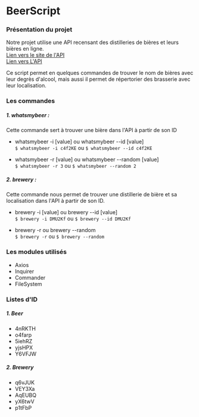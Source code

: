# BeerScript  

### Présentation du projet

Notre projet utilise une API recensant des distilleries de bières et leurs bières en ligne.  
[Lien vers le site de l'API](https://brewerydb.com/)  
[Lien vers L'API](https://sandbox-api.brewerydb.com/v2/?key=0dc57b04be75a141664eb685134e5c7d)  

Ce script permet en quelques commandes de trouver le nom de bières avec leur degrès d'alcool,
mais aussi il permet de répertorier des brasserie avec leur localisation.  

### Les commandes

##### 1. whatsmybeer :  
Cette commande sert à trouver une bière dans l'API à partir de son ID
* whatsmybeer -i [value] ou  whatsmybeer --id [value]  
  `$ whatsmybeer -i c4f2KE` ou 
  `$ whatsmybeer --id c4f2KE `  
  
* whatsmybeer -r [value] ou whatsmybeer --random [value]  
`$ whatsmybeer -r 3` ou `$ whatsmybeer --random 2`  

##### 2. brewery :  
Cette commande nous permet de trouver une distillerie de bière et sa localisation dans l'API à partir de son ID.  

* brewery -i [value] ou brewery --id [value]  
`$ brewery -i DMU2Kf` ou `$ brewery --id DMU2Kf`  

* brewery -r ou brewery --random  
`$ brewery -r` ou `$ brewery --random`

### Les modules utilisés
* Axios
* Inquirer
* Commander
* FileSystem

### Listes d'ID
##### 1. Beer
* 4nRKTH
* o4farp
* 5iehRZ
* yjsHPX
* Y6VFJW


##### 2. Brewery 
* q6vJUK
* VEY3Xa
* AqEUBQ
* yX6twV
* p1tFbP   



